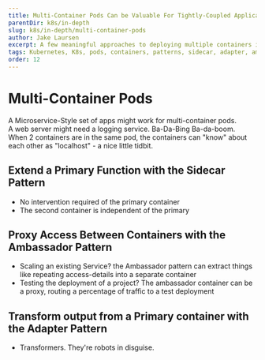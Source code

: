 ```yaml
---
title: Multi-Container Pods Can be Valuable For Tightly-Coupled Applications
parentDir: k8s/in-depth
slug: k8s/in-depth/multi-container-pods
author: Jake Laursen
excerpt: A few meaningful approaches to deploying multiple containers in a single pod
tags: Kubernetes, K8s, pods, containers, patterns, sidecar, adapter, ambassador
order: 12
---
```


# Multi-Container Pods
A Microservice-Style set of apps might work for multi-container pods.  
A web server might need a logging service. Ba-Da-Bing Ba-da-boom.  
When 2 containers are in the same pod, the containers can "know" about each other as "localhost" - a nice little tidbit.  

## Extend a Primary Function with the Sidecar Pattern
- No intervention required of the primary container
- The second container is independent of the primary

## Proxy Access Between Containers with the Ambassador Pattern
- Scaling an existing Service? the Ambassador pattern can extract things like repeating access-details into a separate container
- Testing the deployment of a project? The ambassador container can be a proxy, routing a percentage of traffic to a test deployment

##  Transform output from a Primary container with the Adapter Pattern
- Transformers. They're robots in disguise.  